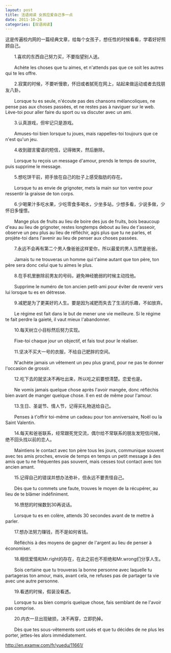 ```yaml
---
layout: post
title: 法语阅读 女孩应爱自己多一点
date: 2011-10-26
categories: [双语阅读]  
---
```


这是传遍校内网的一篇经典文章，给每个女孩子，想任性的时候看看，学着好好照顾自己。

　　1.喜欢的东西自己努力买，不要指望别人送。

　　Achète les choses que tu aimes, et n'attends pas que ce soit les autres qui te les offre.

　　2.寂寞的时候，不要听慢歌，怀旧或者腻死在网上，站起来做运动或者去找朋友八卦。

　　Lorsque tu es seule, n'écoute pas des chansons mélancoliques, ne pense pas aux choses passées, et ne restes pas à naviguer sur le web. Lève-toi pour aller faire du sport ou va discuter avec un ami.

　　3.认真游戏，但牢记只是游戏。

　　Amuses-toi bien lorsque tu joues, mais rappelles-toi toujours que ce n'est qu'un jeu.

　　4.收到甜言蜜语的短信，记得微笑，然后删除。

　　Lorsque tu reçois un message d'amour, prends le temps de sourire, puis supprime le message.

　　5.想吃饼干前，把手放在自己的肚子上感受脂肪的存在。

　　Lorsque tu as envie de grignoter, mets la main sur ton ventre pour ressentir la graisse de ton corps.

　　6.少喝果汁多吃水果，少吃零食多喝水，少坐多站，少想多看，少说多做，少怀旧多憧憬。

　　Mange plus de fruits au lieu de boire des jus de fruits, bois beaucoup d'eau au lieu de grignoter, restes longtemps debout au lieu de t'asseoir, observe un peu plus au lieu de réfléchir, agis plus que tu ne parles, et projète-toi dans l'avenir au lieu de penser aux choses passées.

　　7.永远不会再有第二个男人像爸爸这样爱你，所以最爱的男人当然是爸爸。

　　Jamais tu ne trouveras un homme qui t'aime autant que ton père, ton père sera donc celui que tu aimes le plus.

　　8.在手机里删除前男友的号码，避免神经脆弱的时候主动找他。

　　Supprime le numéro de ton ancien petit-ami pour éviter de revenir vers lui lorsque tu es en détresse.

　　9.减肥是为了更美好的人生。要是因为减肥而失去了生活的乐趣，不如放弃。

　　Le régime est fait dans le but de mener une vie meilleure. Si le régime te fait perdre la gaieté, il vaut mieux l'abandonner.

　　10.每天树立小目标然后努力实现。

　　Fixe-toi chaque jour un objectif, et fais tout pour le réaliser.

　　11.坚决不买大一号的衣服，不给自己肥胖的空间。

　　N'achète jamais un vêtement un peu plus grand, pour ne pas te donner l'occasion de grossir.

　　12.吃下去的就坚决不再吐出来，所以吃之前要想清楚。恋爱也是。

　　Ne vomis jamais quelque chose après l'avoir mangée, donc réfléchis bien avant de manger quelque chose. Il en est de même pour l'amour.

　　13.生日、圣诞节、情人节，记得买礼物送给自己。

　　Penses à t'offrir toi-même un cadeau pour ton anniversaire, Noël ou la Saint Valentin.

　　14.每天和爸爸联系，经常跟死党交流，偶尔给不常联系的朋友发短信问候，绝不回头找以前的恋人。

　　Maintiens le contact avec ton père tous les jours, communique souvent avec tes amis proches, envoie de temps en temps un petit message à des amis que tu ne fréquentes pas souvent, mais cesses tout contact avec ton ancien amant.

　　15.记得自己的错误并想办法弥补，但永远不要责怪自己。

　　Dès que tu commets une faute, trouves le moyen de la récupérer, au lieu de te blâmer indéfiniment.

　　16.愤怒的时候数到30再说话。

　　Lorsque tu es en colère, attends 30 secondes avant de te mettre à parler.

　　17.想办法努力赚钱，而不是如何省钱。

　　Réfléchis à des moyens de gagner de l'argent au lieu de penser à économiser.

　　18.相信爱情和Mr.right的存在，在此之前也不拒绝和Mr.wrong们分享人生。

　　Sois certaine que tu trouveras la bonne personne avec laquelle tu partageras ton amour, mais, avant cela, ne refuses pas de partager ta vie avec une autre personne.

　　19.看透的时候，假装没看透。

　　Lorsque tu as bien compris quelque chose, fais semblant de ne l'avoir pas comprise.

　　20.内衣一旦出现破损，决不再穿，立即扔掉。

　　Dès que tes sous-vêtements sont usés et que tu décides de ne plus les porter, jettes-les alors immédiatement.

http://en.examw.com/fr/yuedu/11661/

